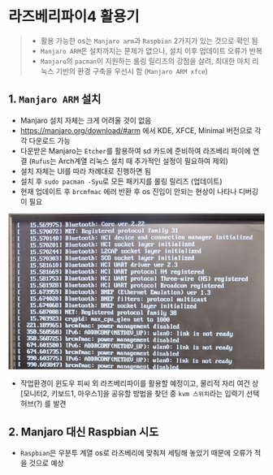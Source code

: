 # 라즈베리파이4 활용기
> - 활용 가능한 os는 `Manjaro arm`과 `Raspbian` 2가지가 있는 것으로 확인 됨
> - `Manjaro ARM`은 설치까지는 문제가 없으나, 설치 이후 업데이트 오류가 반복
> - `Manjaro`의 `pacman`이 지원하는 롤링 릴리즈의 강점을 살려, 최대한 아치 리눅스 기반의 환경 구축을 우선시 함 (`Manjaro ARM xfce`)

## 1. `Manjaro ARM` 설치

- Manjaro 설치 자체는 크게 어려울 것이 없음
- https://manjaro.org/download/#arm 에서 KDE, XFCE, Minimal 버전으로 각각 다운로드 가능
- 다운받은 Manjaro는 `Etcher`를 활용하여 sd 카드에 준비하여 라즈베리 파이에 연결 (`Rufus`는 Arch계열 리눅스 설치 때 추가적인 설정이 필요하여 제외)
- 설치 자체는 UI를 따라 차례대로 진행하면 됨
- 설치 후 `sudo pacman -Syu`로 모든 패키지를 롤링 릴리즈 (업데이트)
- 현재 업데이트 후 `brcmfmac` 에러 반환 후 os 진입이 안되는 현상이 나타나 디버깅이 필요

![](Manjaro_error.jpg)

- 작업환경이 윈도우 피씨 외 라즈베리파이를 활용할 예정이고, 물리적 자리 여건 상 [모니터2, 키보드1, 마우스1]을 공유할 방법을 찾던 중 `kvm 스위치`라는 입력기 선택 허브(?) 를 발견

## 2. Manjaro 대신 Raspbian 시도

- `Raspbian`은 우분투 계열 os로 라즈베리에 맞춰져 세팅해 놓았기 때문에 오류가 적을 것으로 예상